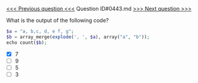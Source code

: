 [<<< Previous question <<<](0442.md)  Question ID#0443.md  [>>> Next question >>>](0444.md) 

What is the output of the following code?

```php
$a = "a, b,c, d, e f, g";
$b = array_merge(explode(', ', $a), array("a", "b"));
echo count($b);
```

- [x] 7
- [ ] 9
- [ ] 5
- [ ] 3
